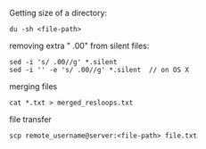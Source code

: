 Getting size of a directory:

    du -sh <file-path>
    
removing extra " .00" from silent files:

    sed -i 's/ .00//g' *.silent
    sed -i '' -e 's/ .00//g' *.silent  // on OS X

merging files

    cat *.txt > merged_resloops.txt

file transfer

    scp remote_username@server:<file-path> file.txt
